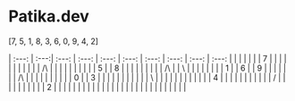 # Patika.dev

[7, 5, 1, 8, 3, 6, 0, 9, 4, 2]

| :---: | :---:| :---: | :---: | :---: | :---: | :---: | :---: | :---: | :---: |
|       |      |       |       |       | 7     |       |       |       |       |
|       |      |       |       |       |  /\   |       |       |       |       |
|       |      |       |       |    5  |       |  8    |       |       |       |
|       |      |       |       |   /\  |       |    \  |       |       |       |
|       |      |       |     1 |       | 6     |       | 9     |       |       |
|       |      |       |   /\  |       |       |       |       |       |       |
|       |      |     0 |       |  3    |       |       |       |       |       |
|       |      |       |       |    \  |       |       |       |       |       |
|       |      |       |       |       |  4    |       |       |       |       |
|       |      |       |       |       |   /   |       |       |       |       |
|       |      |       |       |     2 |       |       |       |       |       |
|       |      |       |       |       |       |       |       |       |       |
|       |      |       |       |       |       |       |       |       |       |
